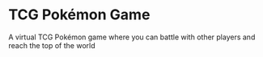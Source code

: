 # TCG Pokémon Game
A virtual TCG Pokémon game where you can battle with other players and reach the top of the world
